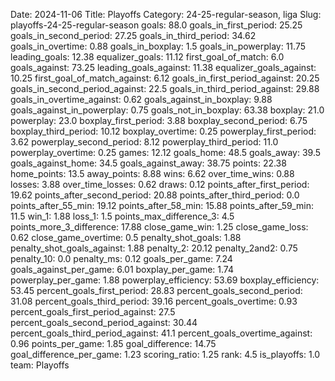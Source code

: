 Date: 2024-11-06
Title: Playoffs
Category: 24-25-regular-season, liga
Slug: playoffs-24-25-regular-season
goals: 88.0
goals_in_first_period: 25.25
goals_in_second_period: 27.25
goals_in_third_period: 34.62
goals_in_overtime: 0.88
goals_in_boxplay: 1.5
goals_in_powerplay: 11.75
leading_goals: 12.38
equalizer_goals: 11.12
first_goal_of_match: 6.0
goals_against: 73.25
leading_goals_against: 11.38
equalizer_goals_against: 10.25
first_goal_of_match_against: 6.12
goals_in_first_period_against: 20.25
goals_in_second_period_against: 22.5
goals_in_third_period_against: 29.88
goals_in_overtime_against: 0.62
goals_against_in_boxplay: 9.88
goals_against_in_powerplay: 0.75
goals_not_in_boxplay: 63.38
boxplay: 21.0
powerplay: 23.0
boxplay_first_period: 3.88
boxplay_second_period: 6.75
boxplay_third_period: 10.12
boxplay_overtime: 0.25
powerplay_first_period: 3.62
powerplay_second_period: 8.12
powerplay_third_period: 11.0
powerplay_overtime: 0.25
games: 12.12
goals_home: 48.5
goals_away: 39.5
goals_against_home: 34.5
goals_against_away: 38.75
points: 22.38
home_points: 13.5
away_points: 8.88
wins: 6.62
over_time_wins: 0.88
losses: 3.88
over_time_losses: 0.62
draws: 0.12
points_after_first_period: 19.62
points_after_second_period: 20.88
points_after_third_period: 0.0
points_after_55_min: 19.12
points_after_58_min: 15.88
points_after_59_min: 11.5
win_1: 1.88
loss_1: 1.5
points_max_difference_3: 4.5
points_more_3_difference: 17.88
close_game_win: 1.25
close_game_loss: 0.62
close_game_overtime: 0.5
penalty_shot_goals: 1.88
penalty_shot_goals_against: 1.88
penalty_2: 20.12
penalty_2and2: 0.75
penalty_10: 0.0
penalty_ms: 0.12
goals_per_game: 7.24
goals_against_per_game: 6.01
boxplay_per_game: 1.74
powerplay_per_game: 1.88
powerplay_efficiency: 53.69
boxplay_efficiency: 53.45
percent_goals_first_period: 28.83
percent_goals_second_period: 31.08
percent_goals_third_period: 39.16
percent_goals_overtime: 0.93
percent_goals_first_period_against: 27.5
percent_goals_second_period_against: 30.44
percent_goals_third_period_against: 41.1
percent_goals_overtime_against: 0.96
points_per_game: 1.85
goal_difference: 14.75
goal_difference_per_game: 1.23
scoring_ratio: 1.25
rank: 4.5
is_playoffs: 1.0
team: Playoffs
